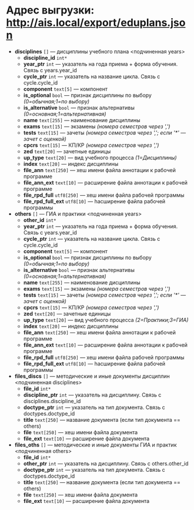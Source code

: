 
# Адрес выгрузки: http://ais.local/export/eduplans.json


- __disciplines__ `[]` — дисциплины учебного плана <подчиненная years>
  - __discipline_id__ `int*`
  - __year_ptr__ `int` — указатель на года приема + форма обучения. Связь с years.year_id
  - __cycle_ptr__ `int` — указатель на название цикла. Связь с cycle.cycle_id
  - __component__ `text[5]` — компонент
  - __is_optional__ `bool` — признак дисциплины по выбору _(0=обычная;1=по выбору)_
  - __is_alternative__ `bool` — признак альтернативы _(0=основная;1=альтернативная)_
  - __name__ `text[255]` — наименование дисциплины
  - __exams__ `text[15]` — экзамены _(номера семестров через ',')_
  - __tests__ `text[15]` — зачеты _(номера семестров через ','; если '*' — зачет с оценкой)_
  - __cpcrs__ `text[15]` — КП/КР _(номера семестров через ',')_
  - __zed__ `text[20]` — зачетные единицы
  - __up_type__ `text[20]` — вид учебного процесса _(1=Дисциплины)_
  - __index__ `text[20]` — индекс дисциплины
  - __file_ann__ `text[250]` — хеш имени файла аннотации к рабочей программе
  - __file_ann_ext__ `text[10]` — расширение файла аннотации к рабочей программе
  - __file_rpd_full__ `utf8[250]` — хеш имени файла рабочей программы
  - __file_rpd_full_ext__ `utf8[10]` — hасширение файла рабочей программы
- __others__ `[]` — ГИА и практики <подчиненная years>
  - __other_id__ `int*`
  - __year_ptr__ `int` — указатель на года приема + форма обучения. Связь с years.year_id
  - __cycle_ptr__ `int` — указатель на название цикла. Связь с cycle.cycle_id
  - __component__ `text[5]` — компонент
  - __is_optional__ `bool` — признак дисциплины по выбору _(0=обычная;1=по выбору)_
  - __is_alternative__ `bool` — признак альтернативы _(0=основная;1=альтернативная)_
  - __name__ `text[255]` — наименование дисциплины
  - __exams__ `text[15]` — экзамены _(номера семестров через ',')_
  - __tests__ `text[15]` — зачеты _(номера семестров через ','; если '*' — зачет с оценкой)_
  - __cpcrs__ `text[15]` — КП/КР _(номера семестров через ',')_
  - __zed__ `text[20]` — зачетные единицы
  - __up_type__ `text[20]` — вид учебного процесса _(2=Практики;3=ГИА)_
  - __index__ `text[20]` — индекс дисциплины
  - __file_ann__ `text[250]` — хеш имени файла аннотации к рабочей программе
  - __file_ann_ext__ `text[10]` — расширение файла аннотации к рабочей программе
  - __file_rpd_full__ `utf8[250]` — хеш имени файла рабочей программы
  - __file_rpd_full_ext__ `utf8[10]` — hасширение файла рабочей программы
- __files_discs__ `[]` — методические и иные документы дисциплин <подчиненная disciplines>
  - __file_id__ `int*`
  - __discipline_ptr__ `int` — указатель на дисциплину. Связь с disciplines.discipline_id
  - __doctype_ptr__ `int` — указатель на тип документа. Связь с doctypes.doctype_id
  - __title__ `text[250]` — название документа (если тип документа == others)
  - __file__ `text[250]` — хеш имени файла документа
  - __file_ext__ `text[10]` — расширение файла документа
- __files_oths__ `[]` — методические и иные документы ГИА и практик <подчиненная others>
  - __file_id__ `int*`
  - __other_ptr__ `int` — указатель на дисциплину. Связь с others.other_id
  - __doctype_ptr__ `int` — указатель на тип документа. Связь с doctypes.doctype_id
  - __title__ `text[250]` — название документа (если тип документа == others)
  - __file__ `text[250]` — хеш имени файла документа
  - __file_ext__ `text[10]` — расширение файла документа
